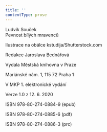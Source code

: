 ```yaml
---
title: ''
contentType: prose
---
```


Ludvík Souček  
Pevnost bílých mravenců

  

Ilustrace na obálce kstudija/Shutterstock.com

Redakce Jaroslava Bednářová

  

Vydala Městská knihovna v Praze

Mariánské nám. 1, 115 72 Praha 1

  

V MKP 1. elektronické vydání

Verze 1.0 z 12. 6. 2020

  

ISBN 978-80-274-0884-9 (epub)

ISBN 978-80-274-0885-6 (pdf)

ISBN 978-80-274-0886-3 (prc)

